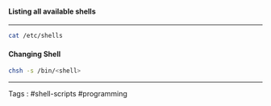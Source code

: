 #### **Listing all available shells** 
___
```bash
cat /etc/shells
```
#### **Changing Shell**
```bash
chsh -s /bin/<shell>
```

___
Tags : #shell-scripts #programming 